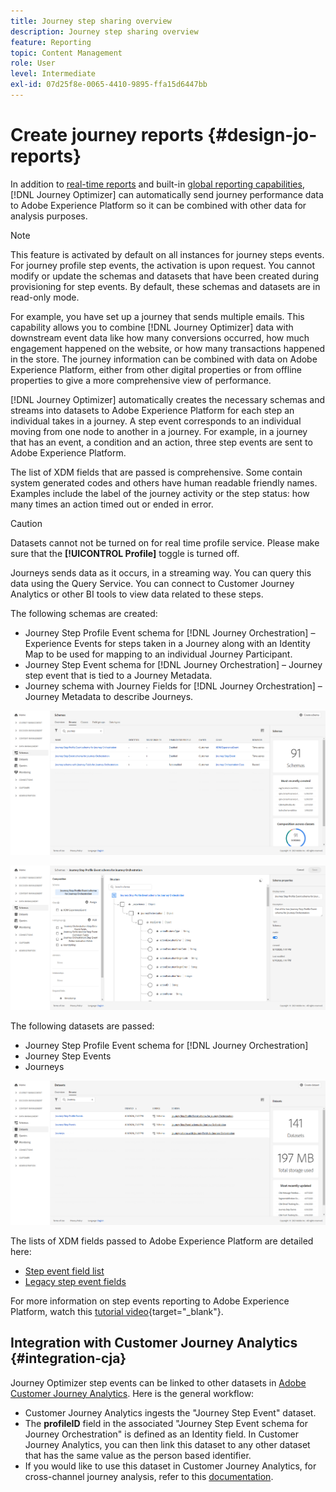 ```yaml
---
title: Journey step sharing overview
description: Journey step sharing overview
feature: Reporting
topic: Content Management
role: User
level: Intermediate
exl-id: 07d25f8e-0065-4410-9895-ffa15d6447bb
---
```

# Create journey reports {#design-jo-reports}

In addition to [real-time reports](live-report.md) and built-in [global reporting capabilities](global-report.md), [!DNL Journey Optimizer] can automatically send journey performance data to Adobe Experience Platform so it can be combined with other data for analysis purposes. 

>[!NOTE]
>
>This feature is activated by default on all instances for journey steps events. For journey profile step events, the activation is upon request. You cannot modify or update the schemas and datasets that have been created during provisioning for step events. By default, these schemas and datasets are in read-only mode.

For example, you have set up a journey that sends multiple emails. This capability allows you to combine [!DNL Journey Optimizer] data with downstream event data like how many conversions occurred, how much engagement happened on the website, or how many transactions happened in the store. The journey information can be combined with data on Adobe Experience Platform, either from other digital properties or from offline properties to give a more comprehensive view of performance.

[!DNL Journey Optimizer] automatically creates the necessary schemas and streams into datasets to Adobe Experience Platform for each step an individual takes in a journey. A step event corresponds to an individual moving from one node to another in a journey. For example, in a journey that has an event, a condition and an action, three step events are sent to Adobe Experience Platform. 

The list of XDM fields that are passed is comprehensive. Some contain system generated codes and others have human readable friendly names. Examples include the label of the journey activity or the step status: how many times an action timed out or ended in error.

>[!CAUTION]
>
>Datasets cannot not be turned on for real time profile service. Please make sure that the **[!UICONTROL Profile]** toggle is turned off.

Journeys sends data as it occurs, in a streaming way. You can query this data using the Query Service. You can connect to Customer Journey Analytics or other BI tools to view data related to these steps. 

The following schemas are created:

* Journey Step Profile Event schema for [!DNL Journey Orchestration] – Experience Events for steps taken in a Journey along with an Identity Map to be used for mapping to an individual Journey Participant.
* Journey Step Event schema for [!DNL Journey Orchestration] – Journey step event that is tied to a Journey Metadata.
* Journey schema with Journey Fields for [!DNL Journey Orchestration] – Journey Metadata to describe Journeys.

![](assets/sharing1.png)

![](assets/sharing2.png)

The following datasets are passed:

* Journey Step Profile Event schema for [!DNL Journey Orchestration]
* Journey Step Events
* Journeys

![](assets/sharing3.png)

The lists of XDM fields passed to Adobe Experience Platform are detailed here:

* [Step event field list](../reports/sharing-field-list.md)
* [Legacy step event fields](../reports/sharing-legacy-fields.md)

For more information on step events reporting to Adobe Experience Platform, watch this [tutorial video](https://experienceleague.adobe.com/docs/journey-orchestration-learn/tutorials/reporting-step-events-to-adobe-experience-platform.html){target="_blank"}.

## Integration with Customer Journey Analytics {#integration-cja}

Journey Optimizer step events can be linked to other datasets in [Adobe Customer Journey Analytics](https://experienceleague.adobe.com/docs/analytics-platform/using/cja-overview/cja-overview.html). Here is the general workflow:

* Customer Journey Analytics ingests the "Journey Step Event" dataset.
* The **profileID** field in the associated "Journey Step Event schema for Journey Orchestration" is defined as an Identity field. In Customer Journey Analytics, you can then link this dataset to any other dataset that has the same value as the person based identifier.
* If you would like to use this dataset in Customer Journey Analytics, for cross-channel journey analysis, refer to this [documentation](https://experienceleague.adobe.com/docs/analytics-platform/using/cja-usecases/cross-channel.html).

